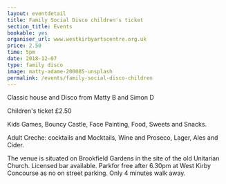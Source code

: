 ```yaml
---
layout: eventdetail
title: Family Social Disco children's ticket
section_title: Events
bookable: yes
organiser_url: www.westkirbyartscentre.org.uk
price: 2.50
time: 5pm
date: 2018-12-07
type: family disco
image: matty-adame-200085-unsplash
permalink: /events/family-social-disco-children
---
```


Classic house and Disco from Matty B and Simon D

Children's ticket £2.50

Kids Games, Bouncy Castle, Face Painting, Food, Sweets and Snacks.

Adult Creche: cocktails and Mocktails, Wine and Proseco, Lager, Ales and Cider.

The venue is situated on Brookfield Gardens in the site of the old Unitarian Church. Licensed bar available. Parkfor free after 6.30pm at West Kirby Concourse as no on street parking. Only 4 minutes walk away.
